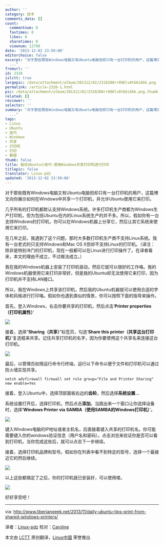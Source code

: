```yaml
---
author: ''
category: 技术
comments_data: []
count:
  commentnum: 0
  favtimes: 0
  likes: 0
  sharetimes: 0
  viewnum: 12799
date: '2013-12-02 23:50:00'
editorchoice: false
excerpt: "对于那些既有Windows电脑又有Ubuntu电脑但却只有一台打印机的用户，这篇博文向你展示如何在Windows中共享一个打印机，并允许Ubuntu使用它来打印。\r\n几乎所有的打印机都默认支持Windows系统。许多打印机生产商都为Wind
  ..."
fromurl: ''
id: 2326
islctt: true
largepic: /data/attachment/album/201312/02/2318288rr896lv8tb6i6bk.png
permalink: /article-2326-1.html
pic: /data/attachment/album/201312/02/2318288rr896lv8tb6i6bk.png.thumb.jpg
related: []
reviewer: ''
selector: ''
summary: "对于那些既有Windows电脑又有Ubuntu电脑但却只有一台打印机的用户，这篇博文向你展示如何在Windows中共享一个打印机，并允许Ubuntu使用它来打印。\r\n几乎所有的打印机都默认支持Windows系统。许多打印机生产商都为Wind
  ..."
tags:
- Linux
- Ubuntu
- 技巧
- Windows
- 共享
- 打印机
- 打印
- 教程
thumb: false
title: 每日Ubuntu小技巧-使用Windows共享打印机进行打印
titlepic: false
translator: Linux-pdz
updated: '2013-12-02 23:50:00'
---
```


对于那些既有Windows电脑又有Ubuntu电脑但却只有一台打印机的用户，这篇博文向你展示如何在Windows中共享一个打印机，并允许Ubuntu使用它来打印。


几乎所有的打印机都默认支持Windows系统。许多打印机生产商都为Windows生产打印机，但为包括Ubuntu在内的Linux系统生产的并不多。所以，假如你有一台支持Windows的打印机，你可以在Windows机器上分享它，然后让其它系统来使用它来打印。


在几年之前，我遇到了这个问题，那时大多数打印机生产商不支持Linux系统。我有一台老式的只支持Windows和Mac OS X但却不支持Linux的打印机。（译注：除非是特别冷门的打印机，现在一般都可以在Linux进行打印操作了。在译者看来，本文的理由不成立，不过做法成立。）


我在我的Windows机器上安装了打印机驱动，然后它就可以很好的工作咯。我的Windows机器使用它来打印非常好，但是我的Ubuntu却无法使用它来打印，因为打印机并不支持LAN接口。


所以，我在Windows上共享该打印机，然后我的Ubuntu机器就可以使用合适的字体和风格进行打印咯。假如你也遇到类似的情景，你可以按照下面的指导来操作。


首先，登入Windows，右击你要共享的打印机，然后点击‘**Printer properties（打印机属性）**’


![](/data/attachment/album/201312/02/2318288rr896lv8tb6i6bk.png)


接着，选择“**Sharing（共享）**”标签页，勾选‘**Share this printer（共享这台打印机）**’复选框来共享。记住共享打印机的名字，因为你要使用这个共享名来连接这台打印机。


![](/data/attachment/album/201312/02/231828rb6qjrfbffr3u8qw.png)


最后，以管理员权限运行命令行终端，运行以下命令以便于文件和打印机可以通过防火墙实现共享。



```
netsh advfirewall firewall set rule group="File and Printer Sharing" new enable=Yes

```

接着，登入Ubuntu中，选择顶部面板右边的**齿轮**，然后选择**系统设置...**


系统设置打开后，选择打印机，然后点击**添加**。当跳出来一个窗口让你选择设备时，选择‘**Windows Printer via SAMBA（使用SAMBA的Windows打印机）**’。


![](/data/attachment/album/201312/02/231829fzk7mdxhjcf7hyyf.png)


键入Windows电脑的IP地址或者主机名，后面接着键入共享的打印机名。你可能需要键入你的windows验证信息（用户名和密码）。点击浏览来验证你是否可以看到打印机，当你完成这些后，就可以点击下一步继续。


接着，选择打印机品牌和型号。假如你在列表中看不到特定的型号，选择一个最接近它的然后继续。


![](/data/attachment/album/201312/02/231830s203a0z2ksn03fp2.png)


以上这些都搞定了之后，你的打印机就已安装好，可以使用喽。


![](/data/attachment/album/201312/02/23183065688g3ruku2d3rk.png)


好好享受吧！




---


via: <http://www.liberiangeek.net/2013/11/daily-ubuntu-tips-print-from-shared-windows-printers/>


译者：[Linux-pdz](https://github.com/Linux-pdz) 校对：[Caroline](https://github.com/carolinewuyan)


本文由 [LCTT](https://github.com/LCTT/TranslateProject) 原创翻译，[Linux中国](http://linux.cn/) 荣誉推出